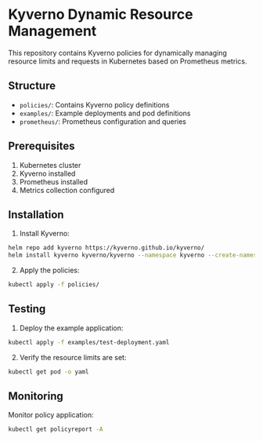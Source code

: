 # Kyverno Dynamic Resource Management

This repository contains Kyverno policies for dynamically managing resource limits and requests in Kubernetes based on Prometheus metrics.

## Structure

- `policies/`: Contains Kyverno policy definitions
- `examples/`: Example deployments and pod definitions
- `prometheus/`: Prometheus configuration and queries

## Prerequisites

1. Kubernetes cluster
2. Kyverno installed
3. Prometheus installed
4. Metrics collection configured

## Installation

1. Install Kyverno:
```bash
helm repo add kyverno https://kyverno.github.io/kyverno/
helm install kyverno kyverno/kyverno --namespace kyverno --create-namespace
```

2. Apply the policies:
```bash
kubectl apply -f policies/
```

## Testing

1. Deploy the example application:
```bash
kubectl apply -f examples/test-deployment.yaml
```

2. Verify the resource limits are set:
```bash
kubectl get pod -o yaml
```

## Monitoring

Monitor policy application:
```bash
kubectl get policyreport -A
```